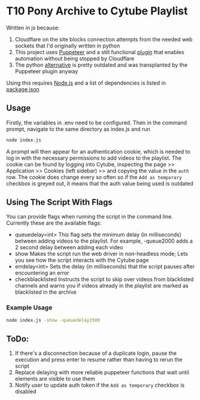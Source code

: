 # T10 Pony Archive to Cytube Playlist

Written in js because:
1. Cloudflare on the site blocks connection attempts from the needed web sockets that I'd originally written in python
2. This project uses [Puppeteer](https://github.com/puppeteer/puppeteer) and a still functional [plugin](https://github.com/berstend/puppeteer-extra/tree/master/packages/puppeteer-extra-plugin-stealth) that enables automation without being stopped by Cloudflare
3. The python [alternative](https://github.com/MeiK2333/pyppeteer_stealth) is pretty outdated and was transplanted by the Puppeteer plugin anyway

Using this requires [Node.js](https://nodejs.org/en) and a list of dependencies is listed in [package.json](https://github.com/Brambles-cat/ArchiveToCytube/blob/main/package.json)

## Usage
Firstly, the variables in .env need to be configured. Then in the command prompt, navigate to the same directory as index.js and run
```bash
node index.js
```
A prompt will then appear for an authentication cookie, which is needed to log in with the necessary permissions to add videos to the playlist. The cookie can be found by logging into Cytube, inspecting the page >> Application >> Cookies (left sidebar) >> and copying the value in the `auth` row. The cookie does change every so often so if the `Add as temporary` checkbox is greyed out, it means that the auth value being used is outdated

## Using The Script With Flags
You can provide flags when running the script in the command line. Currently these are the available flags:

- queuedelay\<int>
  This flag sets the minimum delay (in milliseconds) between adding videos to the playlist. For example, -queue2000 adds a 2 second delay between adding each video
- show
  Makes the script run the web driver in non-headless mode; Lets you see how the script interacts with the Cytube page
- errdelay\<int>
  Sets the delay (in milliseconds) that the script pauses after encountering an error
- checkblacklisted
  Instructs the script to skip over videos from blacklisted channels and warns you if videos already in the playlist are marked as blacklisted in the archive

### Example Usage
```bash
node index.js -show -queuedelay1500
```

## ToDo:
1. If there's a disconnection because of a duplicate login, pause the execution and press enter to resume rather than having to rerun the script
2. Replace delaying with more reliable puppeteer functions that wait until elements are visible to use them
3. Notify user to update auth token if the `Add as temporary` checkbox is disabled
